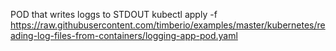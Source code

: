POD that writes loggs to STDOUT
     kubectl apply -f https://raw.githubusercontent.com/timberio/examples/master/kubernetes/reading-log-files-from-containers/logging-app-pod.yaml